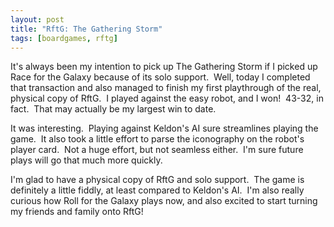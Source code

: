 ```yaml
---
layout: post
title: "RftG: The Gathering Storm"
tags: [boardgames, rftg]
---
```


It's always been my intention to pick up The Gathering Storm if I picked up Race for the Galaxy because of its solo support.  Well, today I completed that transaction and also managed to finish my first playthrough of the real, physical copy of RftG.  I played against the easy robot, and I won!  43-32, in fact.  That may actually be my largest win to date.

It was interesting.  Playing against Keldon's AI sure streamlines playing the game.  It also took a little effort to parse the iconography on the robot's player card.  Not a huge effort, but not seamless either.  I'm sure future plays will go that much more quickly.

I'm glad to have a physical copy of RftG and solo support.  The game is definitely a little fiddly, at least compared to Keldon's AI.  I'm also really curious how Roll for the Galaxy plays now, and also excited to start turning my friends and family onto RftG!